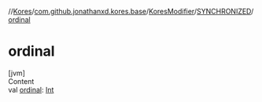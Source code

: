 //[Kores](../../../index.md)/[com.github.jonathanxd.kores.base](../../index.md)/[KoresModifier](../index.md)/[SYNCHRONIZED](index.md)/[ordinal](ordinal.md)



# ordinal  
[jvm]  
Content  
val [ordinal](ordinal.md): [Int](https://kotlinlang.org/api/latest/jvm/stdlib/kotlin/-int/index.html)  



